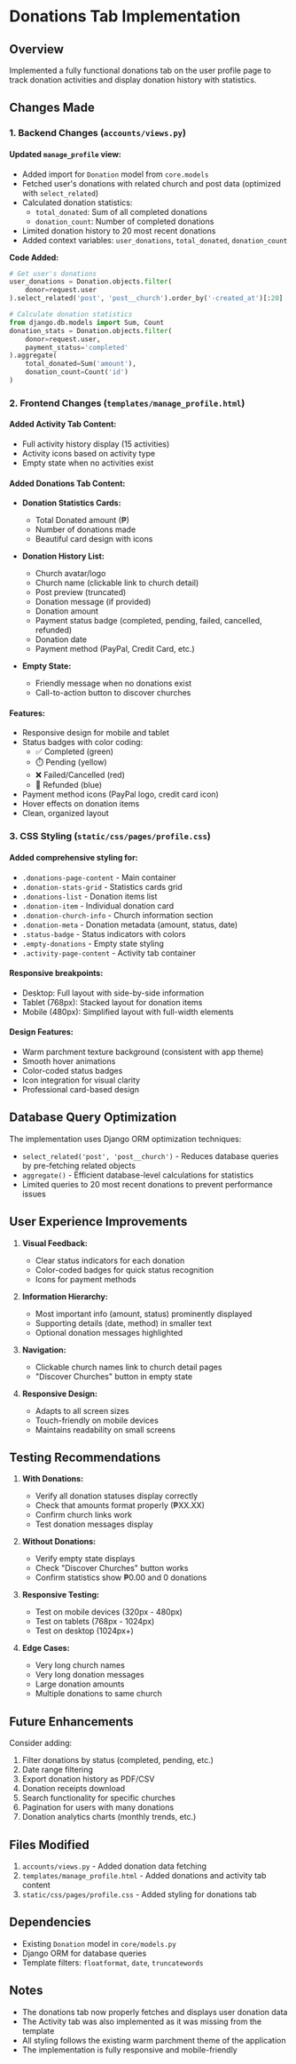 # Donations Tab Implementation

## Overview
Implemented a fully functional donations tab on the user profile page to track donation activities and display donation history with statistics.

## Changes Made

### 1. Backend Changes (`accounts/views.py`)

#### Updated `manage_profile` view:
- Added import for `Donation` model from `core.models`
- Fetched user's donations with related church and post data (optimized with `select_related`)
- Calculated donation statistics:
  - `total_donated`: Sum of all completed donations
  - `donation_count`: Number of completed donations
- Limited donation history to 20 most recent donations
- Added context variables: `user_donations`, `total_donated`, `donation_count`

**Code Added:**
```python
# Get user's donations
user_donations = Donation.objects.filter(
    donor=request.user
).select_related('post', 'post__church').order_by('-created_at')[:20]

# Calculate donation statistics
from django.db.models import Sum, Count
donation_stats = Donation.objects.filter(
    donor=request.user,
    payment_status='completed'
).aggregate(
    total_donated=Sum('amount'),
    donation_count=Count('id')
)
```

### 2. Frontend Changes (`templates/manage_profile.html`)

#### Added Activity Tab Content:
- Full activity history display (15 activities)
- Activity icons based on activity type
- Empty state when no activities exist

#### Added Donations Tab Content:
- **Donation Statistics Cards:**
  - Total Donated amount (₱)
  - Number of donations made
  - Beautiful card design with icons

- **Donation History List:**
  - Church avatar/logo
  - Church name (clickable link to church detail)
  - Post preview (truncated)
  - Donation message (if provided)
  - Donation amount
  - Payment status badge (completed, pending, failed, cancelled, refunded)
  - Donation date
  - Payment method (PayPal, Credit Card, etc.)

- **Empty State:**
  - Friendly message when no donations exist
  - Call-to-action button to discover churches

#### Features:
- Responsive design for mobile and tablet
- Status badges with color coding:
  - ✅ Completed (green)
  - ⏱️ Pending (yellow)
  - ❌ Failed/Cancelled (red)
  - 🔄 Refunded (blue)
- Payment method icons (PayPal logo, credit card icon)
- Hover effects on donation items
- Clean, organized layout

### 3. CSS Styling (`static/css/pages/profile.css`)

#### Added comprehensive styling for:
- `.donations-page-content` - Main container
- `.donation-stats-grid` - Statistics cards grid
- `.donations-list` - Donation items list
- `.donation-item` - Individual donation card
- `.donation-church-info` - Church information section
- `.donation-meta` - Donation metadata (amount, status, date)
- `.status-badge` - Status indicators with colors
- `.empty-donations` - Empty state styling
- `.activity-page-content` - Activity tab container

#### Responsive breakpoints:
- Desktop: Full layout with side-by-side information
- Tablet (768px): Stacked layout for donation items
- Mobile (480px): Simplified layout with full-width elements

#### Design Features:
- Warm parchment texture background (consistent with app theme)
- Smooth hover animations
- Color-coded status badges
- Icon integration for visual clarity
- Professional card-based design

## Database Query Optimization

The implementation uses Django ORM optimization techniques:
- `select_related('post', 'post__church')` - Reduces database queries by pre-fetching related objects
- `aggregate()` - Efficient database-level calculations for statistics
- Limited queries to 20 most recent donations to prevent performance issues

## User Experience Improvements

1. **Visual Feedback:**
   - Clear status indicators for each donation
   - Color-coded badges for quick status recognition
   - Icons for payment methods

2. **Information Hierarchy:**
   - Most important info (amount, status) prominently displayed
   - Supporting details (date, method) in smaller text
   - Optional donation messages highlighted

3. **Navigation:**
   - Clickable church names link to church detail pages
   - "Discover Churches" button in empty state

4. **Responsive Design:**
   - Adapts to all screen sizes
   - Touch-friendly on mobile devices
   - Maintains readability on small screens

## Testing Recommendations

1. **With Donations:**
   - Verify all donation statuses display correctly
   - Check that amounts format properly (₱XX.XX)
   - Confirm church links work
   - Test donation messages display

2. **Without Donations:**
   - Verify empty state displays
   - Check "Discover Churches" button works
   - Confirm statistics show ₱0.00 and 0 donations

3. **Responsive Testing:**
   - Test on mobile devices (320px - 480px)
   - Test on tablets (768px - 1024px)
   - Test on desktop (1024px+)

4. **Edge Cases:**
   - Very long church names
   - Very long donation messages
   - Large donation amounts
   - Multiple donations to same church

## Future Enhancements

Consider adding:
1. Filter donations by status (completed, pending, etc.)
2. Date range filtering
3. Export donation history as PDF/CSV
4. Donation receipts download
5. Search functionality for specific churches
6. Pagination for users with many donations
7. Donation analytics charts (monthly trends, etc.)

## Files Modified

1. `accounts/views.py` - Added donation data fetching
2. `templates/manage_profile.html` - Added donations and activity tab content
3. `static/css/pages/profile.css` - Added styling for donations tab

## Dependencies

- Existing `Donation` model in `core/models.py`
- Django ORM for database queries
- Template filters: `floatformat`, `date`, `truncatewords`

## Notes

- The donations tab now properly fetches and displays user donation data
- The Activity tab was also implemented as it was missing from the template
- All styling follows the existing warm parchment theme of the application
- The implementation is fully responsive and mobile-friendly
